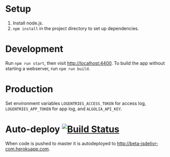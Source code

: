 # Setup
1. Install node.js.
2. `npm install` in the project directory to set up dependencies.

# Development
Run `npm run start`, then visit [http://localhost:4400](http://localhost:4400). To build the app without starting a webserver, run `npm run build`.

# Production
Set environment variables `LOGENTRIES_ACCESS_TOKEN` for access log, `LOGENTRIES_APP_TOKEN` for app log, and `ALGOLIA_API_KEY`.

# Auto-deploy [![Build Status](https://travis-ci.org/jsdelivr/www.jsdelivr.com.svg?branch=master)](https://travis-ci.org/jsdelivr/www.jsdelivr.com)
When code is pushed to master it is autodeployed to http://beta-jsdelivr-com.herokuapp.com.

